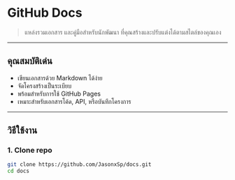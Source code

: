 # GitHub Docs

> แหล่งรวมเอกสาร และคู่มือสำหรับนักพัฒนา ที่คุณสร้างและปรับแต่งได้ตามสไตล์ของคุณเอง

---

## คุณสมบัติเด่น

- เขียนเอกสารด้วย Markdown ได้ง่าย
- จัดโครงสร้างเป็นระเบียบ
- พร้อมสำหรับการใช้ GitHub Pages
- เหมาะสำหรับเอกสารโค้ด, API, หรือบันทึกโครงการ

---

## วิธีใช้งาน

### 1. Clone repo

```bash
git clone https://github.com/JasonxSp/docs.git
cd docs